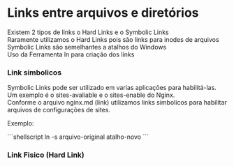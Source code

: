 # Links entre arquivos e diretórios
Existem 2 tipos de links o Hard Links e o Symbolic Links  
Raramente utilizamos o Hard Links pois são links para inodes de arquivos  
Symbolic Links são semelhantes a atalhos do Windows  
Uso da Ferramenta ln para criação dos links

### Link simbolicos
Symbolic Links pode ser utilizado em varias aplicações para habilitá-las. Um exemplo é o 
sites-avaliable e o sites-enable do Nginx.  
Conforme o arquivo nginx.md (link) utilizamos links simbolicos para habilitar arquivos de configurações de sites.  

Exemplo:  

´´´shellscript
ln -s arquivo-original atalho-novo
´´´

### Link Fisico (Hard Link)
